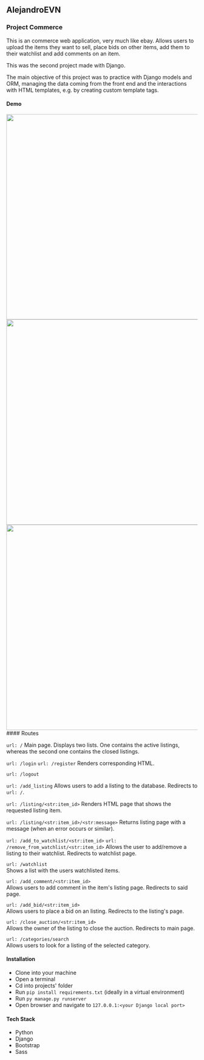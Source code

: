 ## AlejandroEVN

### Project Commerce 

This is an commerce web application, very much like ebay. Allows users to upload the items they want to sell, place bids on other items, add them to their watchlist 
and add comments on an item.

This was the second project made with Django.

The main objective of this project was to practice with Django models and ORM, managing the data coming from the front end
and the interactions with HTML templates, e.g. by creating custom template tags.

#### Demo
<img src="./auctions/demo/commerce-demo1.gif" width="960" height="540" />
<img src="./auctions/demo/commerce-demo2.gif" width="960" height="540" />
<img src="./auctions/demo/commerce-demo3.gif" width="960" height="540" />
#### Routes

`url: /`
Main page. Displays two lists. One contains the active listings, whereas the second one contains the closed listings.

`url: /login` `url: /register`
Renders corresponding HTML.

`url: /logout`

`url: /add_listing`
Allows users to add a listing to the database. Redirects to `url: /`.

`url: /listing/<str:item_id>`
Renders HTML page that shows the requested listing item.

`url: /listing/<str:item_id>/<str:message>`
Returns listing page with a message (when an error occurs or similar).

`url: /add_to_watchlist/<str:item_id>` `url: /remove_from_watchlist/<str:item_id>` 
Allows the user to add/remove a listing to their watchlist. Redirects to watchlist page.

`url: /watchlist`  
Shows a list with the users watchlisted items.

`url: /add_comment/<str:item_id>`  
Allows users to add comment in the item's listing page. Redirects to said page.

`url: /add_bid/<str:item_id>`  
Allows users to place a bid on an listing. Redirects to the listing's page.

`url: /close_auction/<str:item_id>`  
Allows the owner of the listing to close the auction. Redirects to main page.

`url: /categories/search`  
Allows users to look for a listing of the selected category.

#### Installation

- Clone into your machine
- Open a terminal
- Cd into projects' folder
- Run `pip install requirements.txt` (ideally in a virtual environment)
- Run `py manage.py runserver`
- Open browser and navigate to `127.0.0.1:<your Django local port>`

#### Tech Stack
- Python
- Django
- Bootstrap
- Sass
